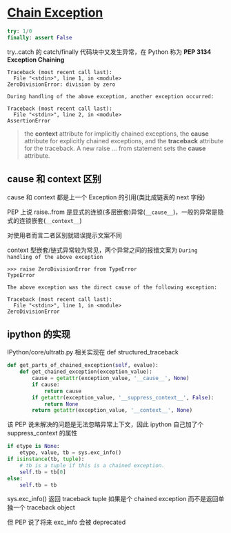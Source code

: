 # [Chain Exception](/2023/04/python_chain_nested_exception.md)

```python
try: 1/0
finally: assert False
```

try..catch 的 catch/finally 代码块中又发生异常，在 Python 称为 **PEP 3134 Exception Chaining**

```
Traceback (most recent call last):
  File "<stdin>", line 1, in <module>
ZeroDivisionError: division by zero

During handling of the above exception, another exception occurred:

Traceback (most recent call last):
  File "<stdin>", line 2, in <module>
AssertionError
```

> the __context__ attribute for implicitly chained exceptions, the __cause__ attribute for explicitly chained exceptions, and the __traceback__ attribute for the traceback. A new raise ... from statement sets the __cause__ attribute.

## __cause__ 和 __context__ 区别

cause 和 context 都是上一个 Exception 的引用(类比成链表的 next 字段)

PEP 上说 raise..from 是显式的连锁(多层嵌套)异常(`__cause__`)，一般的异常是隐式的连锁嵌套(`__context__`)

对使用者而言二者区别就错误提示文案不同

context 型嵌套/链式异常较为常见，两个异常之间的报错文案为 `During handling of the above exception`

```
>>> raise ZeroDivisionError from TypeError
TypeError

The above exception was the direct cause of the following exception:

Traceback (most recent call last):
  File "<stdin>", line 1, in <module>
ZeroDivisionError
```

## ipython 的实现

IPython/core/ultratb.py 相关实现在 def structured_traceback

```python
def get_parts_of_chained_exception(self, evalue):
    def get_chained_exception(exception_value):
        cause = getattr(exception_value, '__cause__', None)
        if cause:
            return cause
        if getattr(exception_value, '__suppress_context__', False):
            return None
        return getattr(exception_value, '__context__', None)
```

该 PEP 说未解决的问题是无法忽略异常上下文，因此 ipython 自己加了个 suppress_context 的属性

```python
if etype is None:
    etype, value, tb = sys.exc_info()
if isinstance(tb, tuple):
    # tb is a tuple if this is a chained exception.
    self.tb = tb[0]
else:
    self.tb = tb
```

sys.exc_info() 返回 traceback tuple 如果是个 chained exception 而不是返回单独一个 traceback object

但 PEP 说了将来 exc_info 会被 deprecated
